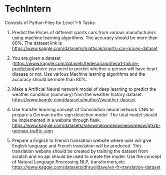 # TechIntern
Consists of Python Files for Level 1-5
Tasks:
1) Predict the Prices of different sports cars from various manufacturers using machine learning algorithms. The accuracy should be more than 80%. The dataset link is https://www.kaggle.com/datasets/rkiattisak/sports-car-prices-dataset
2) You are given a dataset (https://www.kaggle.com/datasets/fedesoriano/heart-failure-prediction)where you need to predict whether a person will have heart disease or not. Use various Machine learning algorithms and the accuracy should be more than 80%.
   
3) Make a Artificial Neural network model of deep learning to predict the weather condition (summary) from the weather history dataset.
https://www.kaggle.com/datasets/muthuj7/weather-dataset

4) Use transfer learning concept of Convolution neural network CNN to prepare a German traffic sign detection model. The total model should be implemented in a website through
flask. https://www.kaggle.com/datasets/meowmeowmeowmeowmeow/gtsrb-german-traffic-sign

5) Prepare a English to French translation website where user will give English language and French translation will be produced. This translation website should be created by training the dataset from scratch and no api should be used to create the model. Use the concept of Natural Language Processing NLP, transformers,etc.
https://www.kaggle.com/datasets/dhruvildave/en-fr-translation-dataset
